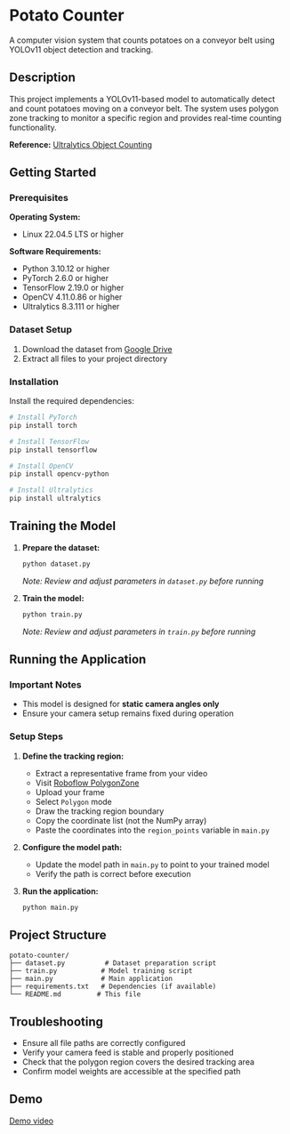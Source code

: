 # Potato Counter

A computer vision system that counts potatoes on a conveyor belt using YOLOv11 object detection and tracking.

## Description

This project implements a YOLOv11-based model to automatically detect and count potatoes moving on a conveyor belt. The system uses polygon zone tracking to monitor a specific region and provides real-time counting functionality.

**Reference:** [Ultralytics Object Counting](https://docs.ultralytics.com/guides/object-counting/#what-is-object-counting)

## Getting Started

### Prerequisites

**Operating System:**
- Linux 22.04.5 LTS or higher

**Software Requirements:**
- Python 3.10.12 or higher
- PyTorch 2.6.0 or higher
- TensorFlow 2.19.0 or higher
- OpenCV 4.11.0.86 or higher
- Ultralytics 8.3.111 or higher

### Dataset Setup

1. Download the dataset from [Google Drive](https://drive.google.com/drive/folders/1WJXPd1Pl0kCMWYbJE4h-M6vEEe0S1Fxr)
2. Extract all files to your project directory

### Installation

Install the required dependencies:

```bash
# Install PyTorch
pip install torch

# Install TensorFlow
pip install tensorflow

# Install OpenCV
pip install opencv-python

# Install Ultralytics
pip install ultralytics
```

## Training the Model

1. **Prepare the dataset:**
   ```bash
   python dataset.py
   ```
   *Note: Review and adjust parameters in `dataset.py` before running*

2. **Train the model:**
   ```bash
   python train.py
   ```
   *Note: Review and adjust parameters in `train.py` before running*

## Running the Application

### Important Notes
- This model is designed for **static camera angles only**
- Ensure your camera setup remains fixed during operation

### Setup Steps

1. **Define the tracking region:**
   - Extract a representative frame from your video
   - Visit [Roboflow PolygonZone](https://polygonzone.roboflow.com/)
   - Upload your frame
   - Select `Polygon` mode
   - Draw the tracking region boundary
   - Copy the coordinate list (not the NumPy array)
   - Paste the coordinates into the `region_points` variable in `main.py`

2. **Configure the model path:**
   - Update the model path in `main.py` to point to your trained model
   - Verify the path is correct before execution

3. **Run the application:**
   ```bash
   python main.py
   ```

## Project Structure

```
potato-counter/
├── dataset.py          # Dataset preparation script
├── train.py           # Model training script
├── main.py            # Main application
├── requirements.txt   # Dependencies (if available)
└── README.md         # This file
```

## Troubleshooting

- Ensure all file paths are correctly configured
- Verify your camera feed is stable and properly positioned
- Check that the polygon region covers the desired tracking area
- Confirm model weights are accessible at the specified path

## Demo
[Demo video](./object_counting_output.avi)